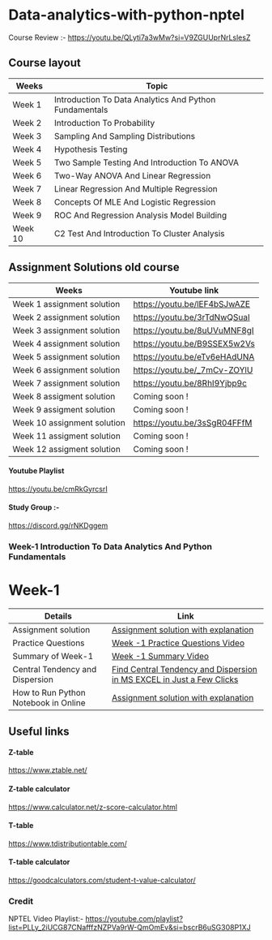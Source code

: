 # Data-analytics-with-python-nptel

Course Review :- https://youtu.be/QLyti7a3wMw?si=V9ZGUUprNrLslesZ

## Course layout

| Weeks   |   Topic                                                   |
|---------|-----------------------------------------------------------|
| Week 1  |  Introduction To Data Analytics And Python Fundamentals  |
| Week 2  |  Introduction To Probability                             |
| Week 3  |  Sampling And Sampling Distributions                     |
| Week 4  | Hypothesis Testing                                      |
| Week 5  |  Two Sample Testing And Introduction To ANOVA            |
| Week 6  |  Two-Way ANOVA And Linear Regression                     |
| Week 7  |  Linear Regression And Multiple Regression               |
| Week 8  |  Concepts Of MLE And Logistic Regression                 |
| Week 9  |  ROC And Regression Analysis Model Building              |
| Week 10 |  C2 Test And Introduction To Cluster Analysis            |

## Assignment Solutions old course

| Weeks                     | Youtube link |
|---------------------------|--------------|
|    Week 1 assignment solution |       https://youtu.be/lEF4bSJwAZE       |
|    Week 2 assignment solution                        |      https://youtu.be/3rTdNwQSuaI        |
|    Week 3 assignment solution                       |      https://youtu.be/8uUVuMNF8gI         |
|    Week 4 assignment solution                      |        https://youtu.be/B9SSEX5w2Vs        |
|    Week 5 assignment solution                     |         https://youtu.be/eTv6eHAdUNA      |
|    Week 6 assignment solution                       |          https://youtu.be/_7mCv-ZOYlU     |
|    Week 7 assignment solution                       |          https://youtu.be/8RhI9Yjbp9c     |
|    Week 8 assigment solution                       |        Coming soon !       |
|    Week 9 assigment solution                      |           Coming soon !    |
|    Week 10 assignment solution                       |     https://youtu.be/3sSgR04FFfM     |
|    Week 11 assigment solution                       |          Coming soon !     |
|    Week 12 assigment solution                       |          Coming soon !     |

#### Youtube Playlist
https://youtu.be/cmRkGyrcsrI

#### Study Group :- 
https://discord.gg/rNKDggem

### Week-1 Introduction To Data Analytics And Python Fundamentals
# Week-1

| Details | Link |
| -------- | -------- |
| Assignment solution   | [Assignment solution with explanation](https://youtu.be/lEF4bSJwAZE?si=KsXJCFaYiDWEYnur)   |
| Practice Questions   | [Week -1 Practice Questions Video](https://www.youtube.com/live/_ehcQLhzzzM?si=p9gSGKQHGIZ5Hjrf)   |
| Summary of Week-1   | [Week -1 Summary Video](https://youtu.be/klreBPvFSxE?si=G6F-qQo4VFfyrxIe)    |
|  Central Tendency and Dispersion | [Find Central Tendency and Dispersion in MS EXCEL in Just a Few Clicks](https://youtu.be/jjRwZzgFhXY)    |
|  How to Run Python Notebook in Online   | [Assignment solution with explanation](https://youtu.be/jjRwZzgFhXY)    |

## Useful links
#### Z-table 
https://www.ztable.net/

#### Z-table calculator 
https://www.calculator.net/z-score-calculator.html

#### T-table 
https://www.tdistributiontable.com/

#### T-table calculator 
https://goodcalculators.com/student-t-value-calculator/

### Credit 
NPTEL Video Playlist:- https://youtube.com/playlist?list=PLLy_2iUCG87CNafffzNZPVa9rW-QmOmEv&si=bscrB6uSG308P1XJ
